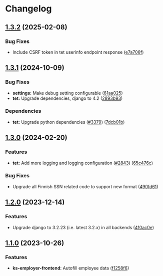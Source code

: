 # Changelog

## [1.3.2](https://github.com/City-of-Helsinki/yjdh/compare/tet-backend-v1.3.1...tet-backend-v1.3.2) (2025-02-08)


### Bug Fixes

* Include CSRF token in tet userinfo endpoint response ([e7a708f](https://github.com/City-of-Helsinki/yjdh/commit/e7a708f59cbceb81960f261f65d3587e4cffde81))

## [1.3.1](https://github.com/City-of-Helsinki/yjdh/compare/tet-backend-v1.3.0...tet-backend-v1.3.1) (2024-10-09)


### Bug Fixes

* **settings:** Make debug setting configurable ([61aa025](https://github.com/City-of-Helsinki/yjdh/commit/61aa025a4a61c809176743d4f7c440a0ecff808a))
* **tet:** Upgrade dependencies, django to 4.2 ([2893b93](https://github.com/City-of-Helsinki/yjdh/commit/2893b93146360dfa5a60ef7b74512d050cb226da))


### Dependencies

* **tet:** Upgrade python dependencies ([#3379](https://github.com/City-of-Helsinki/yjdh/issues/3379)) ([7dcb01b](https://github.com/City-of-Helsinki/yjdh/commit/7dcb01bd51a36b368665c0a404144ab7e9230d5f))

## [1.3.0](https://github.com/City-of-Helsinki/yjdh/compare/tet-backend-v1.2.0...tet-backend-v1.3.0) (2024-02-20)


### Features

* **tet:** Add more logging and logging configuration ([#2843](https://github.com/City-of-Helsinki/yjdh/issues/2843)) ([65c476c](https://github.com/City-of-Helsinki/yjdh/commit/65c476c56f81cee46c3d38877dd44bde6aaeea1c))


### Bug Fixes

* Upgrade all Finnish SSN related code to support new format ([490fd61](https://github.com/City-of-Helsinki/yjdh/commit/490fd610a11ac9eef0a181350b1a1af4c232a566))

## [1.2.0](https://github.com/City-of-Helsinki/yjdh/compare/tet-backend-v1.1.0...tet-backend-v1.2.0) (2023-12-14)


### Features

* Upgrade django to 3.2.23 (i.e. latest 3.2.x) in all backends ([410ac0e](https://github.com/City-of-Helsinki/yjdh/commit/410ac0e2f042774e0fdd12a862242ce481dff46b))

## [1.1.0](https://github.com/City-of-Helsinki/yjdh/compare/tet-backend-v1.0.0...tet-backend-v1.1.0) (2023-10-26)


### Features

* **ks-employer-frontend:** Autofill employee data ([f1258f6](https://github.com/City-of-Helsinki/yjdh/commit/f1258f6889ac6dd97fe5e3c621795dbfa2b3a0d8))
